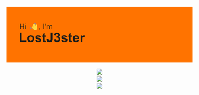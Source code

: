 ![](https://raw.githubusercontent.com/LostJ3ster/LostJ3ster/main/header.png)
<p align="center">
  <a href="https://discord.gg/dbpabNwnCt" alt="Discord" title="LostJ3ster Discord"><img width="32px" src="https://assets-global.website-files.com/6257adef93867e50d84d30e2/636e0a6a49cf127bf92de1e2_icon_clyde_blurple_RGB.png"/></a>
  </br>
  <img src="https://streak-stats.demolab.com?user=LostJ3ster&theme=transparent&hide_border=true"/>
  </br>
  <img src="https://visitor-badge.glitch.me/badge?page_id=LostJ3ster&left_color=red&right_color=blue/count.svg"/>
</p>
